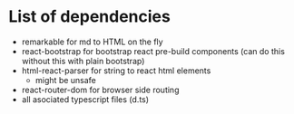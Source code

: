 # List of dependencies

* remarkable for md to HTML on the fly
* react-bootstrap for bootstrap react pre-build components (can do this without this with plain bootstrap)
* html-react-parser for string to react html elements
  * might be unsafe
* react-router-dom for browser side routing
* all asociated typescript files (d.ts)
